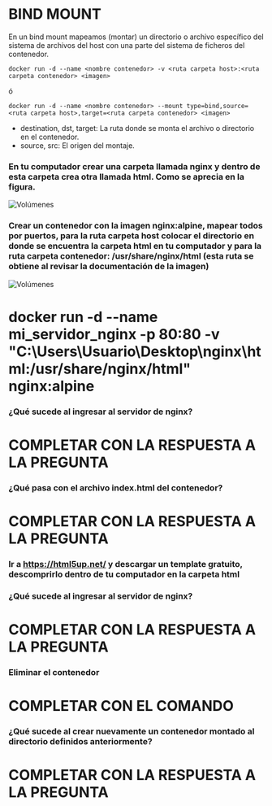 # BIND MOUNT
En un bind mount mapeamos (montar) un directorio o archivo específico del sistema de archivos del host con una parte del sistema de ficheros del contenedor.

```
docker run -d --name <nombre contenedor> -v <ruta carpeta host>:<ruta carpeta contenedor> <imagen> 
```
ó
```
docker run -d --name <nombre contenedor> --mount type=bind,source=<ruta carpeta host>,target=<ruta carpeta contenedor> <imagen>
```
- destination, dst, target: La ruta donde se monta el archivo o directorio en el contenedor.
- source, src: El origen del montaje.
  
### En tu computador crear una carpeta llamada nginx y dentro de esta carpeta crea otra llamada html. Como se aprecia en la figura.
![Volúmenes](directorio.PNG)

### Crear un contenedor con la imagen nginx:alpine, mapear todos por puertos, para la ruta carpeta host colocar el directorio en donde se encuentra la carpeta html en tu computador y para la ruta carpeta contenedor: /usr/share/nginx/html (esta ruta se obtiene al revisar la documentación de la imagen)
![Volúmenes](volumen-host.PNG)
# docker run -d --name mi_servidor_nginx -p 80:80 -v "C:\Users\Usuario\Desktop\nginx\html:/usr/share/nginx/html" nginx:alpine

### ¿Qué sucede al ingresar al servidor de nginx?
# COMPLETAR CON LA RESPUESTA A LA PREGUNTA

### ¿Qué pasa con el archivo index.html del contenedor?
# COMPLETAR CON LA RESPUESTA A LA PREGUNTA

### Ir a https://html5up.net/ y descargar un template gratuito, descomprirlo dentro de tu computador en la carpeta html
### ¿Qué sucede al ingresar al servidor de nginx?
# COMPLETAR CON LA RESPUESTA A LA PREGUNTA

### Eliminar el contenedor
# COMPLETAR CON EL COMANDO

### ¿Qué sucede al crear nuevamente un contenedor montado al directorio definidos anteriormente?
# COMPLETAR CON LA RESPUESTA A LA PREGUNTA


